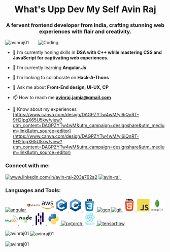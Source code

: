 <h1 align="center">What's Upp Dev My Self Avin Raj</h1>
<h3 align="center">A fervent frontend developer from India, crafting stunning web experiences with flair and creativity.</h3>
<img align="right" alt="Coding" width="400" src="https://www.google.com/imgres?q=pinterest%20dribble.com%20animation%20coding%20gif&imgurl=https%3A%2F%2Fi.pinimg.com%2Foriginals%2F8b%2F35%2Ffe%2F8b35fef55fba1a201c9c7a11d3ec3d64.gif&imgrefurl=https%3A%2F%2Fin.pinterest.com%2Fpin%2Fanimation--832040099882468699%2F&docid=Gcs__WLwTpQLUM&tbnid=NzefxaVb3PPQWM&vet=12ahUKEwiRntuOm8GJAxX0TWwGHZyRKo0QM3oECDMQAA..i&w=800&h=600&hcb=2&ved=2ahUKEwiRntuOm8GJAxX0TWwGHZyRKo0QM3oECDMQAA">

<p align="left"> <img src="https://komarev.com/ghpvc/?username=avinraj01&label=Profile%20views&color=0e75b6&style=flat" alt="avinraj01" /> </p>

- 🔭 I’m currently honing skills in **DSA with C++ while mastering CSS and JavaScript for captivating web experiences.**

- 🌱 I’m currently learning **Angular.Js**

- 👯 I’m looking to collaborate on **Hack-A-Thons**

- 💬 Ask me about **Front-End design, UI-UX, CP**

- 📫 How to reach me **avinraj.jamia@gmail.com**

- 📄 Know about my experiences [https://www.canva.com/design/DAGPZYTw4wM/yl6iQnRT-9H2IpgX65U5kw/view?utm_content=DAGPZYTw4wM&utm_campaign=designshare&utm_medium=link&utm_source=editor](https://www.canva.com/design/DAGPZYTw4wM/yl6iQnRT-9H2IpgX65U5kw/view?utm_content=DAGPZYTw4wM&utm_campaign=designshare&utm_medium=link&utm_source=editor)

<h3 align="left">Connect with me:</h3>
<p align="left">
<a href="https://linkedin.com/in/www.linkedin.com/in/avin-raj-203a762a2" target="blank"><img align="center" src="https://raw.githubusercontent.com/rahuldkjain/github-profile-readme-generator/master/src/images/icons/Social/linked-in-alt.svg" alt="www.linkedin.com/in/avin-raj-203a762a2" height="30" width="40" /></a>
<a href="https://www.leetcode.com/avin-raj_" target="blank"><img align="center" src="https://raw.githubusercontent.com/rahuldkjain/github-profile-readme-generator/master/src/images/icons/Social/leet-code.svg" alt="avin-raj_" height="30" width="40" /></a>
</p>

<h3 align="left">Languages and Tools:</h3>
<p align="left"> <a href="https://angular.io" target="_blank" rel="noreferrer"> <img src="https://angular.io/assets/images/logos/angular/angular.svg" alt="angular" width="40" height="40"/> </a> <a href="https://angular.io" target="_blank" rel="noreferrer"> <img src="https://raw.githubusercontent.com/devicons/devicon/master/icons/angularjs/angularjs-original-wordmark.svg" alt="angularjs" width="40" height="40"/> </a> <a href="https://aws.amazon.com" target="_blank" rel="noreferrer"> <img src="https://raw.githubusercontent.com/devicons/devicon/master/icons/amazonwebservices/amazonwebservices-original-wordmark.svg" alt="aws" width="40" height="40"/> </a> <a href="https://www.cprogramming.com/" target="_blank" rel="noreferrer"> <img src="https://raw.githubusercontent.com/devicons/devicon/master/icons/c/c-original.svg" alt="c" width="40" height="40"/> </a> <a href="https://www.w3schools.com/cpp/" target="_blank" rel="noreferrer"> <img src="https://raw.githubusercontent.com/devicons/devicon/master/icons/cplusplus/cplusplus-original.svg" alt="cplusplus" width="40" height="40"/> </a> <a href="https://www.w3schools.com/css/" target="_blank" rel="noreferrer"> <img src="https://raw.githubusercontent.com/devicons/devicon/master/icons/css3/css3-original-wordmark.svg" alt="css3" width="40" height="40"/> </a> <a href="https://cloud.google.com" target="_blank" rel="noreferrer"> <img src="https://www.vectorlogo.zone/logos/google_cloud/google_cloud-icon.svg" alt="gcp" width="40" height="40"/> </a> <a href="https://git-scm.com/" target="_blank" rel="noreferrer"> <img src="https://www.vectorlogo.zone/logos/git-scm/git-scm-icon.svg" alt="git" width="40" height="40"/> </a> <a href="https://www.w3.org/html/" target="_blank" rel="noreferrer"> <img src="https://raw.githubusercontent.com/devicons/devicon/master/icons/html5/html5-original-wordmark.svg" alt="html5" width="40" height="40"/> </a> <a href="https://developer.mozilla.org/en-US/docs/Web/JavaScript" target="_blank" rel="noreferrer"> <img src="https://raw.githubusercontent.com/devicons/devicon/master/icons/javascript/javascript-original.svg" alt="javascript" width="40" height="40"/> </a> <a href="https://www.mongodb.com/" target="_blank" rel="noreferrer"> <img src="https://raw.githubusercontent.com/devicons/devicon/master/icons/mongodb/mongodb-original-wordmark.svg" alt="mongodb" width="40" height="40"/> </a> <a href="https://www.mysql.com/" target="_blank" rel="noreferrer"> <img src="https://raw.githubusercontent.com/devicons/devicon/master/icons/mysql/mysql-original-wordmark.svg" alt="mysql" width="40" height="40"/> </a> <a href="https://nodejs.org" target="_blank" rel="noreferrer"> <img src="https://raw.githubusercontent.com/devicons/devicon/master/icons/nodejs/nodejs-original-wordmark.svg" alt="nodejs" width="40" height="40"/> </a> <a href="https://pandas.pydata.org/" target="_blank" rel="noreferrer"> <img src="https://raw.githubusercontent.com/devicons/devicon/2ae2a900d2f041da66e950e4d48052658d850630/icons/pandas/pandas-original.svg" alt="pandas" width="40" height="40"/> </a> <a href="https://www.python.org" target="_blank" rel="noreferrer"> <img src="https://raw.githubusercontent.com/devicons/devicon/master/icons/python/python-original.svg" alt="python" width="40" height="40"/> </a> <a href="https://pytorch.org/" target="_blank" rel="noreferrer"> <img src="https://www.vectorlogo.zone/logos/pytorch/pytorch-icon.svg" alt="pytorch" width="40" height="40"/> </a> <a href="https://reactjs.org/" target="_blank" rel="noreferrer"> <img src="https://raw.githubusercontent.com/devicons/devicon/master/icons/react/react-original-wordmark.svg" alt="react" width="40" height="40"/> </a> <a href="https://www.tensorflow.org" target="_blank" rel="noreferrer"> <img src="https://www.vectorlogo.zone/logos/tensorflow/tensorflow-icon.svg" alt="tensorflow" width="40" height="40"/> </a> </p>

<p><img align="left" src="https://github-readme-stats.vercel.app/api/top-langs?username=avinraj01&show_icons=true&locale=en&layout=compact" alt="avinraj01" /></p>

<p>&nbsp;<img align="center" src="https://github-readme-stats.vercel.app/api?username=avinraj01&show_icons=true&locale=en" alt="avinraj01" /></p>

<p><img align="center" src="https://github-readme-streak-stats.herokuapp.com/?user=avinraj01&" alt="avinraj01" /></p>
